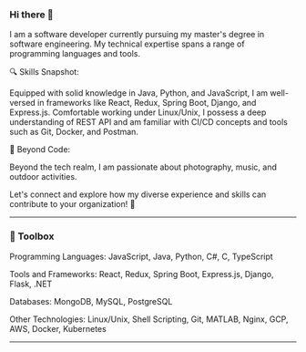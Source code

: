 ### Hi there 👋

I am a software developer currently pursuing my master's degree in software engineering. My technical expertise spans a range of programming languages and tools.

🔍 Skills Snapshot:

Equipped with solid knowledge in Java, Python, and JavaScript, I am well-versed in frameworks like React, Redux, Spring Boot, Django, and Express.js. Comfortable working under Linux/Unix, I possess a deep understanding of REST API and am familiar with CI/CD concepts and tools such as Git, Docker, and Postman.

🌟 Beyond Code:

Beyond the tech realm, I am passionate about photography, music, and outdoor activities.

Let's connect and explore how my diverse experience and skills can contribute to your organization! 🤝



<!--
**chloez21/chloez21** is a ✨ _special_ ✨ repository because its `README.md` (this file) appears on your GitHub profile.

Here are some ideas to get you started:

- 🔭 I’m currently working on ...
- 🌱 I’m currently learning ...
- 👯 I’m looking to collaborate on ...
- 🤔 I’m looking for help with ...
- 💬 Ask me about ...
- 📫 How to reach me: ...
- 😄 Pronouns: ...
- ⚡ Fun fact: ...
-->


---
### 🧰 Toolbox

Programming Languages: JavaScript, Java, Python, C#, C, TypeScript

Tools and Frameworks: React, Redux, Spring Boot, Express.js, Django, Flask, .NET

Databases: MongoDB, MySQL, PostgreSQL

Other Technologies: Linux/Unix, Shell Scripting, Git, MATLAB, Nginx, GCP, AWS, Docker, Kubernetes

---
  
